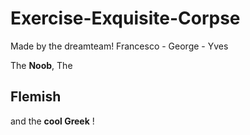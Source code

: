 # Exercise-Exquisite-Corpse
Made by the dreamteam!
Francesco - George - Yves


The **Noob**, The
## Flemish
and the __cool Greek__ !

